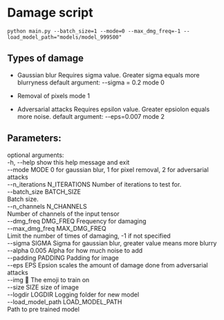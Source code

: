 # Damage script

``python main.py --batch_size=1 --mode=0 --max_dmg_freq=-1 --load_model_path="models/model_999500"``

## Types of damage

* Gaussian blur
Requires sigma value. Greater sigma equals more blurryness
default argument: --sigma = 0.2
mode 0

* Removal of pixels
mode 1

* Adversarial attacks
Requires epsilon value. Greater epsiolon equals more noise.
default argument: --eps=0.007
mode 2

## Parameters:  
optional arguments:  
  -h, --help            show this help message and exit  
  --mode MODE           0 for gaussian blur, 1 for pixel removal, 2 for adversarial attacks  
  --n_iterations N_ITERATIONS Number of iterations to test for.  
  --batch_size BATCH_SIZE  
  Batch size.  
  --n_channels N_CHANNELS  
                        Number of channels of the input tensor  
  --dmg_freq DMG_FREQ   Frequency for damaging  
  --max_dmg_freq MAX_DMG_FREQ  
                        Limit the number of times of damaging, -1 if not specified       
  --sigma SIGMA         Sigma for gaussian blur, greater value means more blurry  
  --alpha 0.005         Alpha for how much noise to add  
  --padding PADDING     Padding for image  
  --eps EPS             Epsion scales the amount of damage done from adversarial attacks  
  --img 🐰               The emoji to train on  
  --size SIZE           size of image  
  --logdir LOGDIR       Logging folder for new model  
  --load_model_path LOAD_MODEL_PATH  
                        Path to pre trained model
